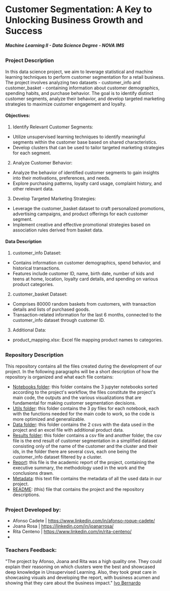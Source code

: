 # Customer Segmentation: A Key to Unlocking Business Growth and Success
##### Machine Learning II - Data Science Degree - NOVA IMS

##
### Project Description

In this data science project, we aim to leverage statistical and machine learning techniques to perform customer segmentation for a retail business. The project involves analyzing two datasets - customer_info and customer_basket - containing information about customer demographics, spending habits, and purchase behavior. The goal is to identify distinct customer segments, analyze their behavior, and develop targeted marketing strategies to maximize customer engagement and loyalty.

#### Objectives:
1. Identify Relevant Customer Segments:
- Utilize unsupervised learning techniques to identify meaningful segments within the customer base based on shared characteristics.
- Develop clusters that can be used to tailor targeted marketing strategies for each segment.

2. Analyze Customer Behavior:
- Analyze the behavior of identified customer segments to gain insights into their motivations, preferences, and needs.
- Explore purchasing patterns, loyalty card usage, complaint history, and other relevant data.

3. Develop Targeted Marketing Strategies:
- Leverage the customer_basket dataset to craft personalized promotions, advertising campaigns, and product offerings for each customer segment.
- Implement creative and effective promotional strategies based on association rules derived from basket data.

#### Data Description
1. customer_info Dataset:
- Contains information on customer demographics, spend behavior, and historical transactions.
- Features include customer ID, name, birth date, number of kids and teens at home, location, loyalty card details, and spending on various product categories.

2. customer_basket Dataset:
- Comprises 80000 random baskets from customers, with transaction details and lists of purchased goods.
- Transaction-related information for the last 6 months, connected to the customer_info dataset through customer ID.

3. Additional Data:
- product_mapping.xlsx: Excel file mapping product names to categories.
##

### Repository Description
This repository contains all the files created during the development of our project. In the following paragraphs will be a short description of how the repository is organized and what each file contains:
- [Notebooks folder](notebooks): this folder contains the 3 jupyter notebooks sorted according to the project's workflow, the files constitute the project's main code, the outputs and the various visualizations that are fundamental for making customer segmentation decisions.
- [Utils folder](utils): this folder contains the 3 py files for each notebook, each with the functions needed for the main code to work, so the code is more optimized and generalizable.
- [Data folder](data): this folder contains the 2 csvs with the data used in the project and an excel file with additional product data.
- [Results folder](results): this folder contains a csv file and another folder, the csv file is the end result of customer segmentation in a simplified dataset consisting only of the name of the customer and the cluster and their ids, in the folder there are several csvs, each one being the customer_info dataset filtered by a cluster.
- [Report](Report.pdf): this file is the academic report of the project, containing the executive summary, the methodology used in the work and the conclusions drawn.
- [Metadata](metadata.txt): this text file contains the metadata of all the used data in our project.
- [README](README.md): (this) file that contains the project and the repository descriptions.
##

### Project Developed by:
- Afonso Cadete | https://www.linkedin.com/in/afonso-roque-cadete/
- Joana Rosa | https://linkedin.com/in/joanarrosa/
- Rita Centeno | https://www.linkedin.com/in/rita-centeno/
- 
### Teachers Feedback:
"The project by Afonso, Joana and Rita was a high quality one. They could explain their reasoning on which clusters were the best and showcased deep knowledge in Unsupervised Learning. Also, they took great care in showcasing visuals and developing the report, with business acumen and showing that they care about the business impact." [Ivo Bernardo](https://www.linkedin.com/in/ivobernardo/)

